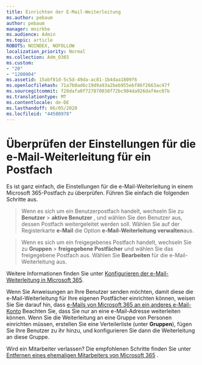 ```yaml
---
title: Einrichten der E-Mail-Weiterleitung
ms.author: pebaum
author: pebaum
manager: mnirkhe
ms.audience: Admin
ms.topic: article
ROBOTS: NOINDEX, NOFOLLOW
localization_priority: Normal
ms.collection: Adm_O365
ms.custom:
- "20"
- "1200004"
ms.assetid: 15abf81d-5c5d-49da-ac81-1b4daa1809f6
ms.openlocfilehash: 71a7b0ad6c19d9a93a2beb955ebf86f2663ac47f
ms.sourcegitcommit: f28dafa0f727870038f72bc904da926daf4ec07b
ms.translationtype: MT
ms.contentlocale: de-DE
ms.lasthandoff: 06/05/2020
ms.locfileid: "44580978"
---
```

# <a name="check-the-email-forwarding-settings-for-a-mailbox"></a>Überprüfen der Einstellungen für die e-Mail-Weiterleitung für ein Postfach

Es ist ganz einfach, die Einstellungen für die e-Mail-Weiterleitung in einem Microsoft 365-Postfach zu überprüfen. Führen Sie einfach die folgenden Schritte aus.
  
> Wenn es sich um ein Benutzerpostfach handelt, wechseln Sie zu **Benutzer** \> **aktive Benutzer** , und wählen Sie den Benutzer aus, dessen Postfach weitergeleitet werden soll. Wählen Sie auf der Registerkarte **e-Mail** die Option **e-Mail-Weiterleitung verwalten**aus.

> Wenn es sich um ein freigegebenes Postfach handelt, wechseln Sie zu **Gruppen** \> **freigegebene Postfächer** und wählen Sie das freigegebene Postfach aus. Wählen Sie **Bearbeiten** für die e-Mail-Weiterleitung aus.

Weitere Informationen finden Sie unter [Konfigurieren der e-Mail-Weiterleitung in Microsoft 365](https://docs.microsoft.com/microsoft-365/admin/email/configure-email-forwarding).
  
Wenn Sie Anweisungen an Ihre Benutzer senden möchten, damit diese die e-Mail-Weiterleitung für Ihre eigenen Postfächer einrichten können, weisen Sie Sie darauf hin, dass [e-Mails von Microsoft 365 an ein anderes e-Mail-Konto](https://support.office.com/article/Forward-email-from-Office-365-to-another-email-account-1ed4ee1e-74f8-4f53-a174-86b748ff6a0e) Beachten Sie, dass Sie nur an eine e-Mail-Adresse weiterleiten können. Wenn Sie die Weiterleitung an eine Gruppe von Personen einrichten müssen, erstellen Sie eine Verteilerliste (unter **Gruppen**), fügen Sie Ihre Benutzer zu ihr hinzu, und konfigurieren Sie dann die Weiterleitung an diese Gruppe.
  
Wird ein Mitarbeiter verlassen? Die empfohlenen Schritte finden Sie unter [Entfernen eines ehemaligen Mitarbeiters von Microsoft 365](https://docs.microsoft.com/microsoft-365/admin/add-users/remove-former-employee) .